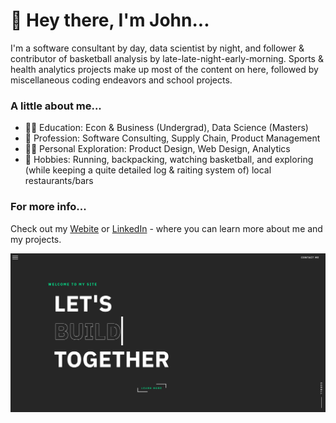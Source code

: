 # 👋 Hey there, I'm John...
I'm a software consultant by day, data scientist by night, and follower & contributor of basketball analysis by late-late-night-early-morning.
Sports & health analytics projects make up most of the content on here, followed by miscellaneous coding endeavors and school projects.

### A little about me...
- 👨‍🎓 Education: Econ & Business (Undergrad), Data Science (Masters)
- 💼 Profession: Software Consulting, Supply Chain, Product Management
- 👨‍💻 Personal Exploration: Product Design, Web Design, Analytics
- 🏃‍ Hobbies: Running, backpacking, watching basketball, and exploring (while keeping a quite detailed log & raiting system of) local restaurants/bars

### For more info...
Check out my [Webite](https://johncwhazelton.com) or [LinkedIn](https://www.linkedin.com/in/john-hazelton-352368156/) - where you can learn more about me and my projects.

![website](website_screenshot.PNG)

